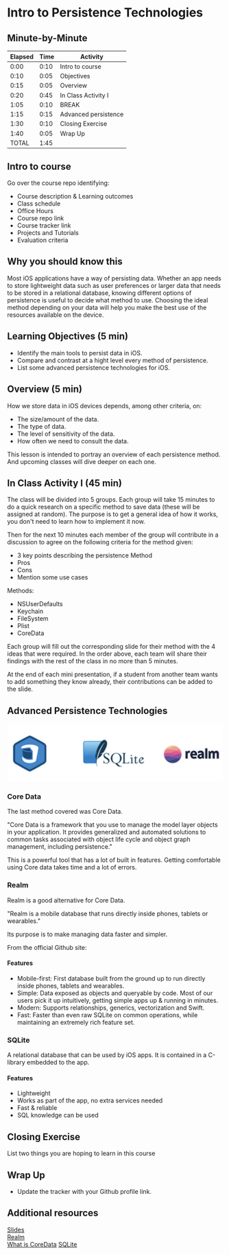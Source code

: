 # Intro to Persistence Technologies

## Minute-by-Minute

| **Elapsed** | **Time**  | **Activity**              |
| ----------- | --------- | ------------------------- |
| 0:00        | 0:10      | Intro to course           |
| 0:10        | 0:05      | Objectives                |
| 0:15        | 0:05      | Overview                  |
| 0:20        | 0:45      | In Class Activity I       |
| 1:05        | 0:10      | BREAK                     |
| 1:15        | 0:15      | Advanced persistence      |
| 1:30        | 0:10      | Closing Exercise          |
| 1:40        | 0:05      | Wrap Up                   |
| TOTAL       | 1:45      |                           |

## Intro to course
Go over the course repo identifying:
  - Course description & Learning outcomes
  - Class schedule
  - Office Hours
  - Course repo link
  - Course tracker link
  - Projects and Tutorials
  - Evaluation criteria

## Why you should know this

Most iOS applications have a way of persisting data. Whether an app needs to store lightweight data such as user preferences or larger data that needs to be stored in a relational database, knowing different options of persistence is useful to decide what method to use. Choosing the ideal method depending on your data will help you make the best use of the resources available on the device.

## Learning Objectives (5 min)

- Identify the main tools to persist data in iOS.
- Compare and contrast at a hight level every method of persistence.
- List some advanced persistence technologies for iOS.

## Overview (5 min)
How we store data in iOS devices depends, among other criteria, on:
- The size/amount of the data.
- The type of data.
- The level of sensitivity of the data.
- How often we need to consult the data.

This lesson is intended to portray an overview of each persistence method. And upcoming classes will dive deeper on each one.

## In Class Activity I (45 min)

The class will be divided into 5 groups. Each group will take 15 minutes to do a quick research on a specific method to save data (these will be assigned at random). The purpose is to get a general idea of how it works, you don't need to learn how to implement it now.

Then for the next 10 minutes each member of the group will contribute in a discussion to agree on the following criteria for the method given:

- 3 key points describing the persistence Method
- Pros
- Cons
- Mention some use cases

Methods:
- NSUserDefaults
- Keychain
- FileSystem
- Plist
- CoreData

Each group will fill out the corresponding slide for their method with the 4 ideas that were required. In the order above, each team will share their findings with the rest of the class in no more than 5 minutes.

At the end of each mini presentation, if a student from another team wants to add something they know already, their contributions can be added to the slide.

## Advanced Persistence Technologies
![databases](assets/databases.png)

### Core Data
The last method covered was Core Data.

"Core Data is a framework that you use to manage the model layer objects in your application. It provides generalized and automated solutions to common tasks associated with object life cycle and object graph management, including persistence."

This is a powerful tool that has a lot of built in features. Getting comfortable using Core data takes time and a lot of errors.

### Realm
Realm is a good alternative for Core Data.

"Realm is a mobile database that runs directly inside phones, tablets or wearables."

Its purpose is to make managing data faster and simpler.

From the official Github site:

#### Features

- Mobile-first: First database built from the ground up to run directly inside phones, tablets and wearables.
- Simple: Data exposed as objects and queryable by code. Most of our users pick it up intuitively, getting simple apps up & running in minutes.
- Modern: Supports relationships, generics, vectorization and Swift.
- Fast: Faster than even raw SQLite on common operations, while maintaining an extremely rich feature set.

### SQLite
A relational database that can be used by iOS apps. It is contained in a C-library embedded to the app.

#### Features
- Lightweight
- Works as part of the app, no extra services needed
- Fast & reliable
- SQL knowledge can be used

## Closing Exercise

List two things you are hoping to learn in this course


## Wrap Up
- Update the tracker with your Github profile link.

## Additional resources
[Slides]()<br>
[Realm](https://github.com/realm/realm-cocoa)<br>
[What is CoreData](https://developer.apple.com/library/archive/documentation/Cocoa/Conceptual/CoreData/index.html)
[SQLite](https://www.simplifiedios.net/swift-sqlite-tutorial)
